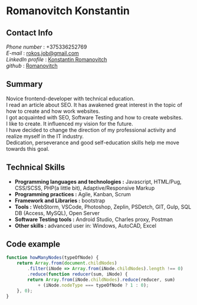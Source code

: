 # Romanovitch Konstantin

## Contact Info
*Phone number* : +375336252769<br>
*E-mail* : rokos.job@gmail.com<br>
*LinkedIn profile* : [Konstantin Romanovitch](https://www.linkedin.com/in/konstantin-romanovitch-1b21a198/)<br>
*github* : [Romanovitch](https://github.com/Romanovitch/)<br>

## Summary
Novice frontend-developer with technical education.<br>
I read an article about SEO. It has awakened great interest in the topic of how to create and how work websites. <br>
I got acquainted with SEO, Software Testing and how to create websites. <br>
I like to create. It influenced my vision for the future.<br>
I have decided to change the direction of my professional activity and realize myself in the IT industry.<br>
Dedication, perseverance and good self-education skills help me move towards this goal.

## Technical Skills
* <strong>Programming languages and technologies :</strong> 
    Javascript, HTML/Pug, CSS/SCSS, PHP(a little bit), Adaptive/Responsive Markup<br>
* <strong>Programming practices :</strong>
    Agile, Kanban, Scrum<br>
* <strong>Framework and Libraries :</strong>
    bootstrap<br>
* <strong>Tools :</strong>
    WebStorm, VSCode, Photoshop, Zeplin, PSDetch, GIT, Gulp, SQL DB (Access, MySQL), Open Server<br>
* <strong>Software Testing tools :</strong>
    Android Studio, Charles proxy, Postman<br>
* <strong>Other skills :</strong>
    advanced user in: Windows, AutoCAD, Excel<br>

## Code example
```javascript
function howManyNodes(typeOfNode) {
    return Array.from(document.childNodes)
        .filter(iNode => Array.from(iNode.childNodes).length !== 0)
        .reduce(function reducer(sum, iNode) { 
        return Array.from(iNode.childNodes).reduce(reducer, sum) 
            + (iNode.nodeType === typeOfNode ? 1 : 0);
    }, 0);
}
```
